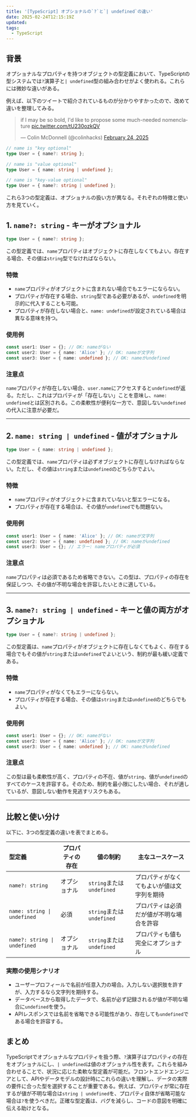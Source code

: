 ```yaml
---
title: '[TypeScript] オプショナルの`?`と`| undefined`の違い'
date: 2025-02-24T12:15:19Z
updated:
tags:
  - TypeScript
---
```


## 背景

オプショナルなプロパティを持つオブジェクトの型定義において、TypeScriptの型システムでは`?`演算子と`| undefined`型の組み合わせがよく使われる。これらには微妙な違いがある。

例えば、以下のツイートで紹介されているものが分かりやすかったので、改めて違いを整理してみる。

<!-- textlint-disable -->

<blockquote class="twitter-tweet"><p lang="en" dir="ltr">if I may be so bold, I&#39;d like to propose some much-needed nomenclature <a href="https://t.co/tU230ozkQV">pic.twitter.com/tU230ozkQV</a></p>&mdash; Colin McDonnell (@colinhacks) <a href="https://twitter.com/colinhacks/status/1893974904984547373?ref_src=twsrc%5Etfw">February 24, 2025</a></blockquote> <script async src="https://platform.twitter.com/widgets.js" charset="utf-8"></script>

<!-- textlint-enable -->

```ts
// name is "key optional"
type User = { name?: string };

// name is "value optional"
type User = { name: string | undefined };

// name is "key-value optional"
type User = { name?: string | undefined };
```

これら3つの型定義は、オプショナルの扱い方が異なる。それぞれの特徴と使い方を見ていく。

## 1. `name?: string` - キーがオプショナル

```ts
type User = { name?: string };
```

この型定義では、`name`プロパティはオブジェクトに存在しなくてもよい。存在する場合、その値は`string`型でなければならない。

### 特徴

- `name`プロパティがオブジェクトに含まれない場合でもエラーにならない。
- プロパティが存在する場合、`string`型である必要があるが、`undefined`を明示的に代入することも可能。
- プロパティが存在しない場合と、`name: undefined`が設定されている場合は異なる意味を持つ。

### 使用例

```ts
const user1: User = {}; // OK: nameがない
const user2: User = { name: 'Alice' }; // OK: nameが文字列
const user3: User = { name: undefined }; // OK: nameがundefined
```

### 注意点

`name`プロパティが存在しない場合、`user.name`にアクセスすると`undefined`が返る。ただし、これはプロパティが「存在しない」ことを意味し、`name: undefined`とは区別される。この柔軟性が便利な一方で、意図しない`undefined`の代入に注意が必要だ。

---

## 2. `name: string | undefined` - 値がオプショナル

```ts
type User = { name: string | undefined };
```

この型定義では、`name`プロパティは必ずオブジェクトに存在しなければならない。ただし、その値は`string`または`undefined`のどちらかでよい。

### 特徴

- `name`プロパティがオブジェクトに含まれていないと型エラーになる。
- プロパティが存在する場合は、その値が`undefined`でも問題ない。

### 使用例

```ts
const user1: User = { name: 'Alice' }; // OK: nameが文字列
const user2: User = { name: undefined }; // OK: nameがundefined
const user3: User = {}; // エラー: nameプロパティが必須
```

### 注意点

`name`プロパティは必須であるため省略できない。この型は、プロパティの存在を保証しつつ、その値が不明な場合を許容したいときに適している。

---

## 3. `name?: string | undefined` - キーと値の両方がオプショナル

```ts
type User = { name?: string | undefined };
```

この型定義は、`name`プロパティがオブジェクトに存在しなくてもよく、存在する場合でもその値が`string`または`undefined`でよいという、制約が最も緩い定義である。

### 特徴

- `name`プロパティがなくてもエラーにならない。
- プロパティが存在する場合、その値は`string`または`undefined`のどちらでもよい。

### 使用例

```ts
const user1: User = {}; // OK: nameがない
const user2: User = { name: 'Alice' }; // OK: nameが文字列
const user3: User = { name: undefined }; // OK: nameがundefined
```

### 注意点

この型は最も柔軟性が高く、プロパティの不在、値が`string`、値が`undefined`のすべてのケースを許容する。そのため、制約を最小限にしたい場合、それが適しているが、意図しない動作を見逃すリスクもある。

---

## 比較と使い分け

以下に、3つの型定義の違いを表でまとめる。

<table>
  <thead>
    <tr>
      <th style="text-align:left">型定義</th>
      <th>プロパティの存在</th>
      <th>値の制約</th>
      <th>主なユースケース</th>
    </tr>
  </thead>
  <tbody>
    <tr>
      <td style="text-align:left"><code>name?: string</code></td>
      <td>オプショナル</td>
      <td><code>string</code>または<code>undefined</code></td>
      <td>プロパティがなくてもよいが値は文字列を期待</td>
    </tr>
    <tr>
      <td style="text-align:left"><code>name: string | undefined</code></td>
      <td>必須</td>
      <td><code>string</code>または<code>undefined</code></td>
      <td>プロパティは必須だが値が不明な場合を許容</td>
    </tr>
    <tr>
      <td style="text-align:left"><code>name?: string | undefined</code></td>
      <td>オプショナル</td>
      <td><code>string</code>または<code>undefined</code></td>
      <td>プロパティも値も完全にオプショナル</td>
    </tr>
  </tbody>
</table>

### 実際の使用シナリオ

- ユーザープロフィールで名前が任意入力の場合。入力しない選択肢を許すが、入力するなら文字列を期待する。
- データベースから取得したデータで、名前が必ず記録されるが値が不明な場合に`undefined`を使う。
- APIレスポンスでは名前を省略できる可能性があり、存在しても`undefined`である場合を許容する。

## まとめ

TypeScriptでオプショナルなプロパティを扱う際、`?`演算子はプロパティの存在をオプショナルにし、`| undefined`は値のオプショナル性を表す。これらを組み合わせることで、状況に応じた柔軟な型定義が可能だ。フロントエンドエンジニアとして、APIやデータモデルの設計時にこれらの違いを理解し、データの実際の要件に合った型を選択することが重要である。例えば、プロパティが常に存在するが値が不明な場合は`string | undefined`を、プロパティ自体が省略可能な場合は`?`を使うべきだ。正確な型定義は、バグを減らし、コードの意図を明確に伝える助けとなる。
